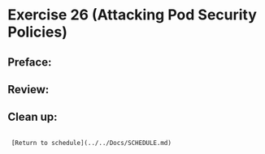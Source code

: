 # Exercise 26 (Attacking Pod Security Policies)

## Preface:


## Review:



## Clean up:

```

 [Return to schedule](../../Docs/SCHEDULE.md)